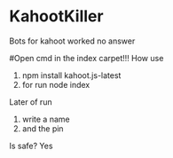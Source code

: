 # KahootKiller
Bots for kahoot worked no answer

#Open cmd in the index carpet!!!
How use
1. npm install kahoot.js-latest
2. for run node index

Later of run
1. write a name
2. and the pin

Is safe?
Yes
